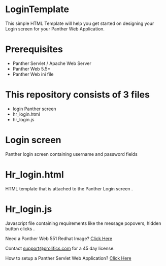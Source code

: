 # LoginTemplate
This simple HTML Template will help you get started on designing your Login screen for your Panther Web Application. 

# Prerequisites
  * Panther Servlet / Apache Web Server
  * Panther Web 5.5*
  * Panther Web ini file
  
# This repository consists of 3 files
  * login  Panther screen
  * hr_login.html
  * hr_login.js
  
# Login screen
Panther  login  screen  containing username and password fields

# Hr_login.html
HTML template that is attached to the Panther Login screen .

# Hr_login.js
Javascript file containing requirements like the message popovers, hidden button clicks .

Need a Panther Web 551 Redhat Image? [Click Here](https://hub.docker.com/r/prolificspanther)

Contact support@prolifics.com for a 45 day license.

How to setup a Panther Servlet Web Application? [Click Here](https://github.com/ProlificsPanther/PantherWeb/releases)

